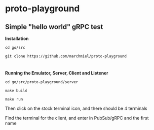 # proto-playground

## Simple "hello world" gRPC test

**Installation** 
 
```cd go/src ```

```git clone https://github.com/marchmiel/proto-playground```

<div> <h1></h1></div>
 
**Running the Emulator, Server, Client and Listener**

```cd go/src/proto-playground/server```

```make build```

```make run```

Then click on the stock terminal icon, and there should be 4 terminals

Find the terminal for the client, and enter in PubSub/gRPC and the first name


